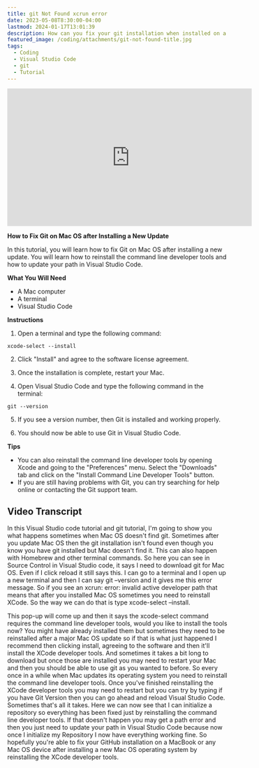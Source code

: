 ```yaml
---
title: git Not Found xcrun error
date: 2023-05-08T8:30:00-04:00
lastmod: 2024-01-17T13:01:39
description: How can you fix your git installation when installed on a mac but Visual Studio Code does not find the installation.
featured_image: /coding/attachments/git-not-found-title.jpg
tags:
  - Coding
  - Visual Studio Code
  - git
  - Tutorial
---
```


<div class="iframe-16-9-container">
<iframe class="youTubeIframe" width="560" height="315" src="https://www.youtube.com/embed/aV6Kb-2eAL0?si=Wr2mj1bdPJ9kZktvrel=0" title="YouTube video player" frameborder="0" allow="accelerometer; autoplay; clipboard-write; encrypted-media; gyroscope; picture-in-picture; web-share" allowfullscreen></iframe>
</div>

**How to Fix Git on Mac OS after Installing a New Update**

In this tutorial, you will learn how to fix Git on Mac OS after installing a new update. You will learn how to reinstall the command line developer tools and how to update your path in Visual Studio Code.

**What You Will Need**

- A Mac computer
- A terminal
- Visual Studio Code

**Instructions**

1. Open a terminal and type the following command:

```
xcode-select --install
```

2. Click "Install" and agree to the software license agreement.

3. Once the installation is complete, restart your Mac.

4. Open Visual Studio Code and type the following command in the terminal:

```
git --version
```

5. If you see a version number, then Git is installed and working properly.

6. You should now be able to use Git in Visual Studio Code.

**Tips**

- You can also reinstall the command line developer tools by opening Xcode and going to the "Preferences" menu. Select the "Downloads" tab and click on the "Install Command Line Developer Tools" button.
- If you are still having problems with Git, you can try searching for help online or contacting the Git support team.

## Video Transcript

In this Visual Studio code tutorial and git tutorial, I'm going to show you what happens sometimes when Mac OS doesn't find git. Sometimes after you update Mac OS then the git installation isn't found even though you know you have git installed but Mac doesn't find it. This can also happen with Homebrew and other terminal commands. So here you can see in Source Control in Visual Studio code, it says I need to download git for Mac OS. Even if I click reload it still says this. I can go to a terminal and I open up a new terminal and then I can say git –version and it gives me this error message. So if you see an xcrun: error: invalid active developer path that means that after you installed Mac OS sometimes you need to reinstall XCode. So the way we can do that is type xcode-select –install.

This pop-up will come up and then it says the xcode-select command requires the command line developer tools, would you like to install the tools now? You might have already installed them but sometimes they need to be reinstalled after a major Mac OS update so if that is what just happened I recommend then clicking install, agreeing to the software and then it'll install the XCode developer tools. And sometimes it takes a bit long to download but once those are installed you may need to restart your Mac and then you should be able to use git as you wanted to before. So every once in a while when Mac updates its operating system you need to reinstall the command line developer tools. Once you've finished reinstalling the XCode developer tools you may need to restart but you can try by typing if you have Git Version then you can go ahead and reload Visual Studio Code. Sometimes that's all it takes. Here we can now see that I can initialize a repository so everything has been fixed just by reinstalling the command line developer tools. If that doesn't happen you may get a path error and then you just need to update your path in Visual Studio Code because now once I initialize my Repository I now have everything working fine. So hopefully you're able to fix your GitHub installation on a MacBook or any Mac OS device after installing a new Mac OS operating system by reinstalling the XCode developer tools.
